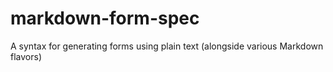 # markdown-form-spec
A syntax for generating forms using plain text (alongside various Markdown flavors)
